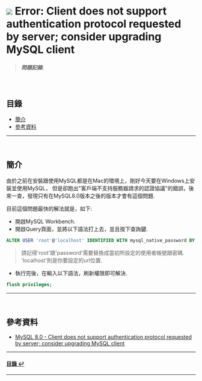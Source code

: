 # ![](https://drive.google.com/uc?id=10INx5_pkhMcYRdx_OO4rXNXxcsvPtBYq) Error: Client does not support authentication protocol requested by server; consider upgrading MySQL client
> ##### 問題記錄.

<br>

<!--ts-->
## 目錄
* [簡介](#簡介)
* [參考資料](#參考資料)
<!--te-->

---
<br>

## 簡介
由於之前在安裝跟使用MySQL都是在Mac的環境上，剛好今天要在Windows上安裝並使用MySQL，
但是卻跑出"客戶端不支持服務器請求的認證協議"的錯誤，後來一查，發現只有在MySQL8.0版本之後的版本才會有這個問題.

目前這個問題最快的解法就是，如下:
- 開啟MySQL Workbench.
- 開啟Query頁面，並將以下語法打上去，並且按下查詢鍵.

```sql
ALTER USER 'root'@'localhost' IDENTIFIED WITH mysql_native_password BY 'password'; <br>
```
> 請記得'root'跟'password'需要替換成當初所設定的使用者帳號跟密碼.<br>
> 'localhost'則是你要設定的url位置.

- 執行完後，在輸入以下語法，刷新權限即可解決.
```sql
flush privileges;
```

---
<br>

## 參考資料
* [MySQL 8.0 - Client does not support authentication protocol requested by server; consider upgrading MySQL client](https://stackoverflow.com/questions/50093144/mysql-8-0-client-does-not-support-authentication-protocol-requested-by-server) <br>

---
<!--ts-->
#### [目錄 ↩](#目錄)
<!--te-->
---

